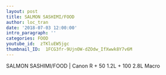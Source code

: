 ```yaml
---
layout: post
title: SALMON SASHIMI/FOOD
author: loc_tran
date: '2018-07-03 12:00:00'
intro_paragraph: ''
categories: FOOD
youtube_id:  zTKluEW5jgc
thumbnail_ID:  1FCG3fr-9UjnOW-dZOdw_IfXwwk8Y7v6M
---
```

SALMON SASHIMI/FOOD | Canon R + 50 1.2L + 100 2.8L Macro
